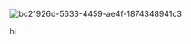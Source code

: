 ![bc21926d-5633-4459-ae4f-1874348941c3](https://github.com/user-attachments/assets/12d1c60a-e6e8-4326-9105-a4442674ceb8)

hi
